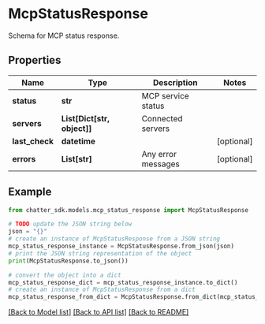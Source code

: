 # McpStatusResponse

Schema for MCP status response.

## Properties

Name | Type | Description | Notes
------------ | ------------- | ------------- | -------------
**status** | **str** | MCP service status | 
**servers** | **List[Dict[str, object]]** | Connected servers | 
**last_check** | **datetime** |  | [optional] 
**errors** | **List[str]** | Any error messages | [optional] 

## Example

```python
from chatter_sdk.models.mcp_status_response import McpStatusResponse

# TODO update the JSON string below
json = "{}"
# create an instance of McpStatusResponse from a JSON string
mcp_status_response_instance = McpStatusResponse.from_json(json)
# print the JSON string representation of the object
print(McpStatusResponse.to_json())

# convert the object into a dict
mcp_status_response_dict = mcp_status_response_instance.to_dict()
# create an instance of McpStatusResponse from a dict
mcp_status_response_from_dict = McpStatusResponse.from_dict(mcp_status_response_dict)
```
[[Back to Model list]](../README.md#documentation-for-models) [[Back to API list]](../README.md#documentation-for-api-endpoints) [[Back to README]](../README.md)


